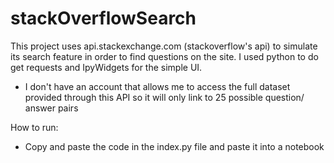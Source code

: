 # stackOverflowSearch
This project uses api.stackexchange.com (stackoverflow's api) to simulate its search feature in order to find questions on the site.
I used python to do get requests and IpyWidgets for the simple UI.

- I don't have an account that allows me to access the full dataset provided through this API so it will only link to 25 possible question/ answer pairs

How to run:
  - Copy and paste the code in the index.py file and paste it into a notebook
